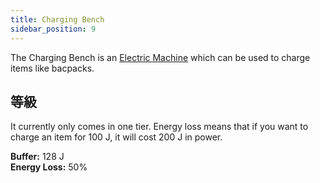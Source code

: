 ```yaml
---
title: Charging Bench
sidebar_position: 9
---
```


The Charging Bench is an [Electric Machine](Electric-Machines) which can be used to charge items like bacpacks.

## 等級

It currently only comes in one tier. Energy loss means that if you want to charge an item for 100 J, it will cost 200 J in power.

**Buffer:** 128 J  
**Energy Loss:** 50%
